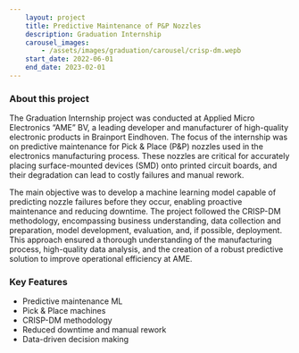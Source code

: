```yaml
---
    layout: project
    title: Predictive Maintenance of P&P Nozzles
    description: Graduation Internship
    carousel_images:
        - /assets/images/graduation/carousel/crisp-dm.wepb
    start_date: 2022-06-01
    end_date: 2023-02-01
---
```


### About this project

The Graduation Internship project was conducted at Applied Micro Electronics “AME” BV, a leading developer and manufacturer of high-quality electronic products in Brainport Eindhoven. The focus of the internship was on predictive maintenance for Pick & Place (P&P) nozzles used in the electronics manufacturing process. These nozzles are critical for accurately placing surface-mounted devices (SMD) onto printed circuit boards, and their degradation can lead to costly failures and manual rework.

The main objective was to develop a machine learning model capable of predicting nozzle failures before they occur, enabling proactive maintenance and reducing downtime. The project followed the CRISP-DM methodology, encompassing business understanding, data collection and preparation, model development, evaluation, and, if possible, deployment. This approach ensured a thorough understanding of the manufacturing process, high-quality data analysis, and the creation of a robust predictive solution to improve operational efficiency at AME.

### Key Features
- Predictive maintenance ML
- Pick & Place machines
- CRISP-DM methodology
- Reduced downtime and manual rework
- Data-driven decision making